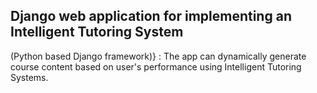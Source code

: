 ## Django web application for implementing an Intelligent Tutoring System
(Python based Django framework)} : The app can dynamically generate course content based on user's performance using Intelligent Tutoring Systems.

